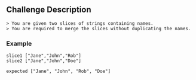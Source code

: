 ## Challenge Description

```text
> You are given two slices of strings containing names. 
> You are required to merge the slices without duplicating the names.
```

### Example

```text
slice1 ["Jane","John","Rob"]
slice2 ["Jane","John","Doe"]

expected ["Jane", "John", "Rob", "Doe"]
```
